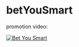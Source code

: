 # betYouSmart
promotion video:

[![Bet You Smart](https://img.youtube.com/vi/-10niKlpnKk/0.jpg)](https://www.youtube.com/watch?v=-10niKlpnKk)
